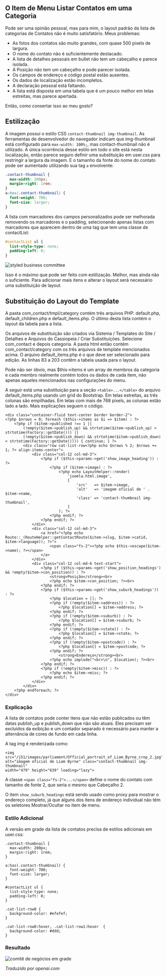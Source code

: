 <!-- Filename: category-list-override.md / Display title: Substituição da Lista de Categorias  -->

## O Item de Menu Listar Contatos em uma Categoria

Pode ser uma opinião pessoal, mas para mim, o layout padrão da lista de categorias de Contatos não é muito satisfatório. Meus problemas:

* As fotos dos contatos são muito grandes, com quase 500 pixels de largura.
* O nome do contato não é suficientemente destacado.
* A lista de detalhes pessoais em bullet não tem um cabeçalho e parece isolada.
* A Posição não tem um cabeçalho e pode parecer isolada.
* Os campos de endereço e código postal estão ausentes.
* Os dados de localização estão incompletos.
* A declaração pessoal está faltando.
* A lista está disposta em uma tabela que é um pouco melhor em telas estreitas, mas parece apertada.

Então, como consertar isso ao meu gosto?  

## Estilização

A imagem possui o estilo CSS `contact-thumbnail img-thumbnail`. As ferramentas de desenvolvedor do navegador indicam que img-thumbnail está configurado para `max-width: 100%;`, mas contact-thumbnail não é utilizado. A única ocorrência desse estilo em todo o site está nesta localização, então parece seguro definir uma substituição em user.css para restringir a largura da imagem. E o tamanho da fonte do nome do contato pode ser aumentado utilizando sua tag `a` envolvente:

```css
.contact-thumbnail {
  max-width: 200px;
  margin-right: 1rem;
}
a:has(.contact-thumbnail) {
  font-weight: 700;
  font-size: larger;
}
```

A lista com marcadores dos campos personalizados pode ser melhorada removendo os marcadores e o padding, selecionando apenas listas com marcadores que aparecem dentro de uma tag que tem uma classe de contactList:

```css
#contactList ul {
  list-style-type: none;
  padding-left: 0;
}
```

![styled business committee](../../../en/images/contacts/contact-business-committee-styled.png "Styled Business Committee")

Isso é o máximo que pode ser feito com estilização. Melhor, mas ainda não o suficiente. Para adicionar mais itens e alterar o layout será necessário uma substituição de layout.

## Substituição do Layout do Template

A pasta com_contact/tmpl/category contém três arquivos PHP: default.php, default_children.php e default_items.php. O último desta lista contém o layout da tabela para a lista.

Os arquivos de substituição são criados via Sistema / Templates do Site / Detalhes e Arquivos do Cassiopeia / Criar Substituições. Selecione com_contact e depois categoria. A pasta html então contém com_contact/category com os três arquivos de template mencionados acima. O arquivo default_items.php é o que deve ser selecionado para edição. As linhas 83 a 203 contêm a tabela usada para o layout.

Pode não ser óbvio, mas $this->items é um array de membros da categoria e cada membro realmente contém todos os dados de cada item, não apenas aqueles mencionados nas configurações do menu.

A seguir está uma substituição para a seção `<table>...</table>` do arquivo default_items.php usando um grid do Bootstrap. Em telas estreitas, as três colunas são empilhadas. Em telas com mais de 768 pixels, as colunas estão lado a lado. Mais explicações seguem o código.

```
<div class="container-fluid text-center border border-2">
<?php $nrows = 0; foreach ($this->items as $i => $item) : ?>
    <?php if ($item->published !== 1 ||
        (!empty($item->publish_up) && strtotime($item->publish_up) > strtotime(Factory::getDate())) ||
        (!empty($item->publish_down) && strtotime($item->publish_down) < strtotime(Factory::getDate()))) { continue; } ?>
        <div class="row cat-list-row<?php echo $nrows % 2; $nrows += 1; ?> align-items-center">
            <div class="col-12 col-md-3">
                <?php if ($this->params->get('show_image_heading')) : ?>
                    <?php if ($item->image) : ?>
                        <?php echo LayoutHelper::render(
                            'joomla.html.image',
                            [
                                'src'   => $item->image,
                                'alt'   => 'imagem oficial de ' . $item->name,
                                'class' => 'contact-thumbnail img-thumbnail',
                            ]
                        ); ?>
                    <?php endif; ?>
                <?php endif; ?>
            </div>
            <div class="col-12 col-md-3">
                <a href="<?php echo Route::_(RouteHelper::getContactRoute($item->slug, $item->catid, $item->language)); ?>">
                    <span class="fs-2"><?php echo $this->escape($item->name); ?></span>
                </a>
            </div>
            <div class="col-12 col-md-6 text-start">
                <?php if ($this->params->get('show_position_headings') && !empty($item->con_position)) : ?>
                    <strong>Posição</strong><br>
                    <?php echo $item->con_position; ?><br>
                <?php endif; ?>
                <?php if ($this->params->get('show_suburb_headings')) : ?>
                    <?php $location = []; ?>
                    <?php if (!empty($item->address)) : ?>
                        <?php $location[] = $item->address; ?>
                    <?php endif; ?>
                    <?php if (!empty($item->suburb)) : ?>
                        <?php $location[] = $item->suburb; ?>
                    <?php endif; ?>
                    <?php if (!empty($item->state)) : ?>
                        <?php $location[] = $item->state; ?>
                    <?php endif; ?>
                    <?php if (!empty($item->postcode)) : ?>
                        <?php $location[] = $item->postcode; ?>
                    <?php endif; ?>
                        <strong>Endereço</strong><br>
                    <?php echo implode("<br>\n", $location); ?><br>
                <?php endif; ?>
                <?php if (!empty($item->misc)) : ?>
                    <?php echo $item->misc; ?>
                <?php endif; ?>
            </div>
        </div>
    <?php endforeach; ?>
</div>
```
### Explicação

A lista de contatos pode conter itens que não estão publicados ou têm datas publish_up e publish_down que não são atuais. Eles precisam ser excluídos da exibição e um contador separado é necessário para manter a alternância de cores de fundo em cada linha.

A tag img é renderizada como:
```
<img src="/j51/images/parliament/Official_portrait_of_Liam_Byrne_crop_2.jpg"
alt="imagem oficial de Liam Byrne" class="contact-thumbnail img-thumbnail"
width="479" height="639" loading="lazy">
```
A classe `<span class="fs-2">...</span>` define o nome do contato com tamanho de fonte 2, que seria o mesmo que Cabeçalho 2.

O item `show_suburb_headings` está sendo usado como proxy para mostrar o endereço completo, já que alguns dos itens de endereço individual não têm os seletores Mostrar/Ocultar no item de menu.

### Estilo Adicional

A versão em grade da lista de contatos precisa de estilos adicionais em user.css:
```
.contact-thumbnail {
  max-width: 200px;
  margin-right: 1rem;
}

a:has(.contact-thumbnail) {
  font-weight: 700;
  font-size: larger;
}

#contactList ul {
  list-style-type: none;
  padding-left: 0;
}

.cat-list-row0 {
  background-color: #efefef;
}

.cat-list-row0:hover, .cat-list-row1:hover  {
  background-color: #ddd;
}
```

### Resultado

![comitê de negócios em grade](../../../en/images/contacts/contact-business-committee-grid.png "Comitê de Negócios em Grade")

*Traduzido por openai.com*

